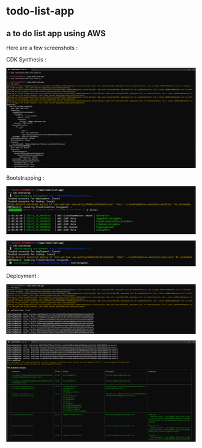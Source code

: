 # todo-list-app
## a to do list app using AWS
Here are a few screenshots : 


CDK Synthesis :

![CDK Synthesis](pics/cdk%20synthesis.png)


Bootstrapping :

![Bootstrapping into CDK](pics/bootstrapping%20into%20cdk.png)

![CDK Bootstrapped](pics/bootstrapped%20into%20CDK.png)


Deployment :

![CDK Deployment](pics/CDK%20deployment.png)

![Creation of objects in AWS](pics/creation%20of%20objects%20in%20AWS.png)
